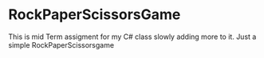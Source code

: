 # RockPaperScissorsGame
This is mid Term assigment for my C# class slowly adding more to it. 
Just a simple RockPaperScissorsgame

